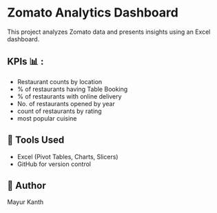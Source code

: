 
# Zomato Analytics Dashboard

This project analyzes Zomato data and presents insights using an Excel dashboard.

## KPIs 📊 :
- Restaurant counts by location
- %  of restaurants having Table Booking
- % of restaurants with online delivery
- No. of restaurants opened by year
- count of restaurants by rating
- most popular cuisine


## 🔧 Tools Used
- Excel (Pivot Tables, Charts, Slicers)
- GitHub for version control

## 📌 Author
Mayur Kanth
